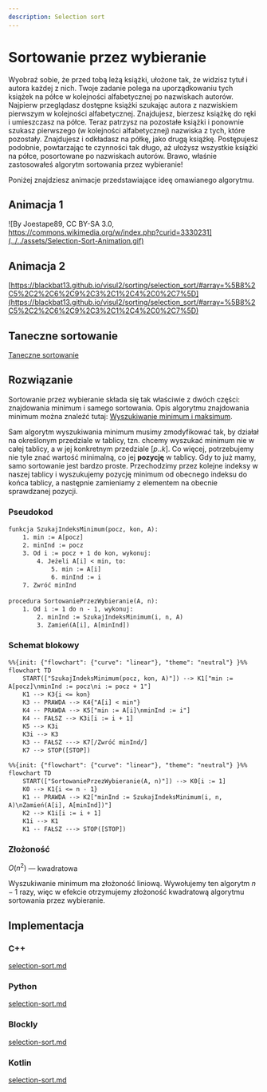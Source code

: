 ```yaml
---
description: Selection sort
---
```


# Sortowanie przez wybieranie

Wyobraź sobie, że przed tobą leżą książki, ułożone tak, że widzisz tytuł i autora każdej z nich. Twoje zadanie polega na uporządkowaniu tych książek na półce w kolejności alfabetycznej po nazwiskach autorów. Najpierw przeglądasz dostępne książki szukając autora z nazwiskiem pierwszym w kolejności alfabetycznej. Znajdujesz, bierzesz książkę do ręki i umieszczasz na półce. Teraz patrzysz na pozostałe książki i ponownie szukasz pierwszego (w kolejności alfabetycznej) nazwiska z tych, które pozostały. Znajdujesz i odkładasz na półkę, jako drugą książkę. Postępujesz podobnie, powtarzając te czynności tak długo, aż ułożysz wszystkie książki na półce, posortowane po nazwiskach autorów. Brawo, właśnie zastosowałeś algorytm sortowania przez wybieranie!

Poniżej znajdziesz animacje przedstawiające ideę omawianego algorytmu.

## Animacja 1

![By Joestape89, CC BY-SA 3.0, https://commons.wikimedia.org/w/index.php?curid=3330231](../../assets/Selection-Sort-Animation.gif)

## Animacja 2

[https://blackbat13.github.io/visul2/sorting/selection_sort/#array=%5B8%2C5%2C2%2C6%2C9%2C3%2C1%2C4%2C0%2C7%5D](https://blackbat13.github.io/visul2/sorting/selection_sort/#array=%5B8%2C5%2C2%2C6%2C9%2C3%2C1%2C4%2C0%2C7%5D)

## Taneczne sortowanie

[Taneczne sortowanie](https://www.youtube.com/watch?v=Ns4TPTC8whw)

## Rozwiązanie

Sortowanie przez wybieranie składa się tak właściwie z dwóch części: znajdowania minimum i samego sortowania. Opis algorytmu znajdowania minimum można znaleźć tutaj: [Wyszukiwanie minimum i maksimum](../searching/min-or-max.md).

Sam algorytm wyszukiwania minimum musimy zmodyfikować tak, by działał na określonym przedziale w tablicy, tzn. chcemy wyszukać minimum nie w całej tablicy, a w jej konkretnym przedziale $[p..k]$. Co więcej, potrzebujemy nie tyle znać wartość minimalną, co jej **pozycję** w tablicy. Gdy to już mamy, samo sortowanie jest bardzo proste. Przechodzimy przez kolejne indeksy w naszej tablicy i wyszukujemy pozycję minimum od obecnego indeksu do końca tablicy, a następnie zamieniamy z elementem na obecnie sprawdzanej pozycji.

### Pseudokod

```
funkcja SzukajIndeksMinimum(pocz, kon, A):
    1. min := A[pocz]
    2. minInd := pocz
    3. Od i := pocz + 1 do kon, wykonuj:
        4. Jeżeli A[i] < min, to:
            5. min := A[i]
            6. minInd := i
    7. Zwróć minInd

procedura SortowaniePrzezWybieranie(A, n):
    1. Od i := 1 do n - 1, wykonuj:
        2. minInd := SzukajIndeksMinimum(i, n, A)
        3. Zamień(A[i], A[minInd])
```

### Schemat blokowy

```mermaid
%%{init: {"flowchart": {"curve": "linear"}, "theme": "neutral"} }%%
flowchart TD
    START(["SzukajIndeksMinimum(pocz, kon, A)"]) --> K1["min := A[pocz]\nminInd := pocz\ni := pocz + 1"]
    K1 --> K3{i <= kon}
    K3 -- PRAWDA --> K4{"A[i] < min"}
    K4 -- PRAWDA --> K5["min := A[i]\nminInd := i"]
    K4 -- FAŁSZ --> K3i[i := i + 1]
    K5 --> K3i
    K3i --> K3
    K3 -- FAŁSZ ---> K7[/Zwróć minInd/]
    K7 --> STOP([STOP])
```

```mermaid
%%{init: {"flowchart": {"curve": "linear"}, "theme": "neutral"} }%%
flowchart TD
    START(["SortowaniePrzezWybieranie(A, n)"]) --> K0[i := 1]
    K0 --> K1{i <= n - 1}
    K1 -- PRAWDA --> K2["minInd := SzukajIndeksMinimum(i, n, A)\nZamień(A[i], A[minInd])"]
    K2 --> K1i[i := i + 1]
    K1i --> K1
    K1 -- FAŁSZ ---> STOP([STOP])
```

### Złożoność

$O(n^2)$ — kwadratowa

Wyszukiwanie minimum ma złożoność liniową. Wywołujemy ten algorytm $n-1$ razy, więc w efekcie otrzymujemy złożoność kwadratową algorytmu sortowania przez wybieranie.

## Implementacja

### C++


[selection-sort.md](../../programming/c++/algorithms/sorting/selection-sort.md)


### Python


[selection-sort.md](../../programming/python/algorithms/sorting/selection-sort.md)


### Blockly


[selection-sort.md](../../programming/blockly/algorithms/sorting/selection-sort.md)


### Kotlin


[selection-sort.md](../../programming/kotlin/algorithms/sorting/selection-sort.md)
